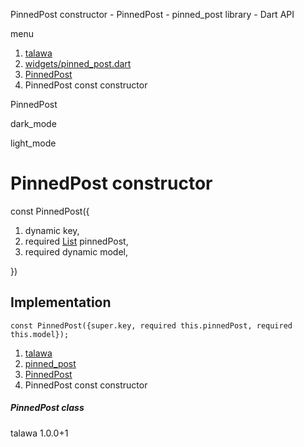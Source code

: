 




PinnedPost constructor - PinnedPost - pinned\_post library - Dart API







menu

1. [talawa](../../index.html)
2. [widgets/pinned\_post.dart](../../file-___home_harshil_Desktop_open-source_palisadoes_talawa_lib_widgets_pinned_post/)
3. [PinnedPost](../../file-___home_harshil_Desktop_open-source_palisadoes_talawa_lib_widgets_pinned_post/PinnedPost-class.html)
4. PinnedPost const constructor

PinnedPost


dark\_mode

light\_mode




# PinnedPost constructor


const
PinnedPost({

1. dynamic key,
2. required [List](https://api.flutter.dev/flutter/dart-core/List-class.html) pinnedPost,
3. required dynamic model,

})

## Implementation

```
const PinnedPost({super.key, required this.pinnedPost, required this.model});
```

 


1. [talawa](../../index.html)
2. [pinned\_post](../../file-___home_harshil_Desktop_open-source_palisadoes_talawa_lib_widgets_pinned_post/)
3. [PinnedPost](../../file-___home_harshil_Desktop_open-source_palisadoes_talawa_lib_widgets_pinned_post/PinnedPost-class.html)
4. PinnedPost const constructor

##### PinnedPost class





talawa
1.0.0+1






